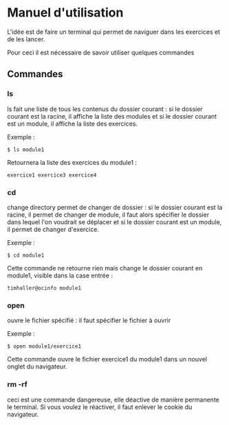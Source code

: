 # Manuel d'utilisation
L'idée est de faire un terminal qui permet de naviguer dans les exercices et de les lancer.

Pour ceci il est nécessaire de savoir utiliser quelques commandes
## Commandes
### ls
ls fait une liste de tous les contenus du dossier courant : si le dossier courant est la racine, il affiche la liste des modules et si le dossier courant est un module, il affiche la liste des exercices.

Exemple :
```
$ ls module1
```
Retournera la liste des exercices du module1 :
```
exercice1 exercice3 exercice4
```
### cd
change directory permet de changer de dossier : si le dossier courant est la racine, il permet de changer de module, il faut alors spécifier le dossier dans lequel l'on voudrait se déplacer et si le dossier courant est un module, il permet de changer d'exercice.

Exemple :
```
$ cd module1
```
Cette commande ne retourne rien mais change le dossier courant en module1, visible dans la case entrée :
```
timhaller@ocinfo module1
```
### open
ouvre le fichier spécifié : il faut spécifier le fichier à ouvrir

Exemple :
```
$ open module1/exercice1
```
Cette commande ouvre le fichier exercice1 du module1 dans un nouvel onglet du navigateur.

### rm -rf
ceci est une commande dangereuse, elle déactive de manière permanente le terminal. Si vous voulez le réactiver, il faut enlever le cookie du navigateur.
